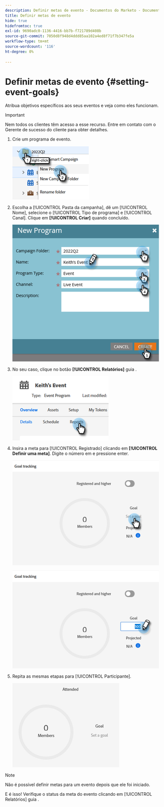 ```yaml
---
description: Definir metas de evento - Documentos do Marketo - Documentação do produto
title: Definir metas de evento
hide: true
hidefromtoc: true
exl-id: 9690adc0-1136-4416-bb7b-f721789d408b
source-git-commit: 7050d8f948d4ddd85aa102a4ed8f71f7b347fe5a
workflow-type: tm+mt
source-wordcount: '116'
ht-degree: 0%

---
```


# Definir metas de evento {#setting-event-goals}

Atribua objetivos específicos aos seus eventos e veja como eles funcionam.

>[!IMPORTANT]
>Nem todos os clientes têm acesso a esse recurso. Entre em contato com o Gerente de sucesso do cliente para obter detalhes.

1. Crie um programa de evento.

   ![](assets/setting-event-goals-1.png)

1. Escolha a [!UICONTROL Pasta da campanha], dê um [!UICONTROL Nome], selecione o [!UICONTROL Tipo de programa] e [!UICONTROL Canal]. Clique em **[!UICONTROL Criar]** quando concluído.

   ![](assets/setting-event-goals-2.png)

1. No seu caso, clique no botão **[!UICONTROL Relatórios]** guia .

   ![](assets/setting-event-goals-3.png)

1. Insira a meta para [!UICONTROL Registrado] clicando em **[!UICONTROL Definir uma meta]**. Digite o número em e pressione enter.

   ![](assets/setting-event-goals-4.png)

   ![](assets/setting-event-goals-5.png)

1. Repita as mesmas etapas para [!UICONTROL Participante].

   ![](assets/setting-event-goals-6.png)

>[!NOTE]
>
>Não é possível definir metas para um evento depois que ele foi iniciado.

E é isso! Verifique o status da meta do evento clicando em [!UICONTROL Relatórios] guia .
